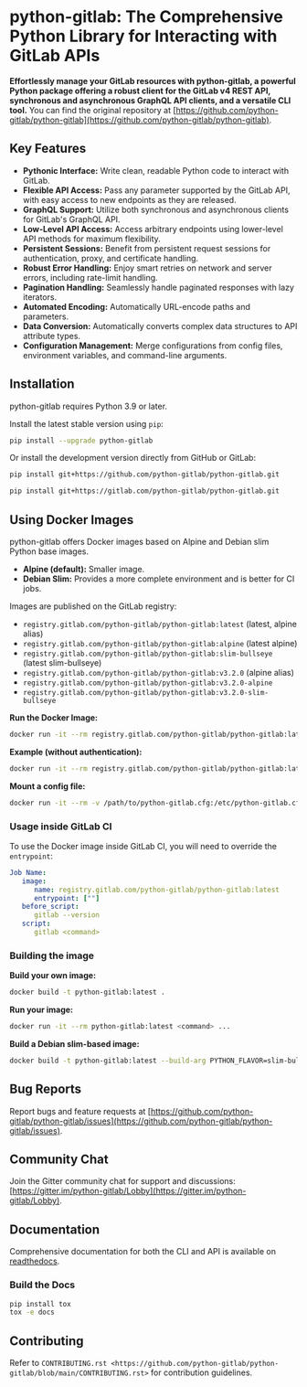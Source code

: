 # python-gitlab: The Comprehensive Python Library for Interacting with GitLab APIs

**Effortlessly manage your GitLab resources with python-gitlab, a powerful Python package offering a robust client for the GitLab v4 REST API, synchronous and asynchronous GraphQL API clients, and a versatile CLI tool.**  You can find the original repository at [https://github.com/python-gitlab/python-gitlab](https://github.com/python-gitlab/python-gitlab).

## Key Features

*   **Pythonic Interface:** Write clean, readable Python code to interact with GitLab.
*   **Flexible API Access:** Pass any parameter supported by the GitLab API, with easy access to new endpoints as they are released.
*   **GraphQL Support:** Utilize both synchronous and asynchronous clients for GitLab's GraphQL API.
*   **Low-Level API Access:** Access arbitrary endpoints using lower-level API methods for maximum flexibility.
*   **Persistent Sessions:** Benefit from persistent request sessions for authentication, proxy, and certificate handling.
*   **Robust Error Handling:** Enjoy smart retries on network and server errors, including rate-limit handling.
*   **Pagination Handling:** Seamlessly handle paginated responses with lazy iterators.
*   **Automated Encoding:** Automatically URL-encode paths and parameters.
*   **Data Conversion:** Automatically converts complex data structures to API attribute types.
*   **Configuration Management:**  Merge configurations from config files, environment variables, and command-line arguments.

## Installation

python-gitlab requires Python 3.9 or later.

Install the latest stable version using `pip`:

```bash
pip install --upgrade python-gitlab
```

Or install the development version directly from GitHub or GitLab:

```bash
pip install git+https://github.com/python-gitlab/python-gitlab.git
```
```bash
pip install git+https://gitlab.com/python-gitlab/python-gitlab.git
```

## Using Docker Images

python-gitlab offers Docker images based on Alpine and Debian slim Python base images.

*   **Alpine (default):** Smaller image.
*   **Debian Slim:** Provides a more complete environment and is better for CI jobs.

Images are published on the GitLab registry:

*   `registry.gitlab.com/python-gitlab/python-gitlab:latest` (latest, alpine alias)
*   `registry.gitlab.com/python-gitlab/python-gitlab:alpine` (latest alpine)
*   `registry.gitlab.com/python-gitlab/python-gitlab:slim-bullseye` (latest slim-bullseye)
*   `registry.gitlab.com/python-gitlab/python-gitlab:v3.2.0` (alpine alias)
*   `registry.gitlab.com/python-gitlab/python-gitlab:v3.2.0-alpine`
*   `registry.gitlab.com/python-gitlab/python-gitlab:v3.2.0-slim-bullseye`

**Run the Docker Image:**

```bash
docker run -it --rm registry.gitlab.com/python-gitlab/python-gitlab:latest <command> ...
```

**Example (without authentication):**

```bash
docker run -it --rm registry.gitlab.com/python-gitlab/python-gitlab:latest project get --id gitlab-org/gitlab
```

**Mount a config file:**

```bash
docker run -it --rm -v /path/to/python-gitlab.cfg:/etc/python-gitlab.cfg registry.gitlab.com/python-gitlab/python-gitlab:latest <command> ...
```

### Usage inside GitLab CI

To use the Docker image inside GitLab CI, you will need to override the `entrypoint`:

```yaml
Job Name:
   image:
      name: registry.gitlab.com/python-gitlab/python-gitlab:latest
      entrypoint: [""]
   before_script:
      gitlab --version
   script:
      gitlab <command>
```

### Building the image

**Build your own image:**

```bash
docker build -t python-gitlab:latest .
```

**Run your image:**

```bash
docker run -it --rm python-gitlab:latest <command> ...
```

**Build a Debian slim-based image:**

```bash
docker build -t python-gitlab:latest --build-arg PYTHON_FLAVOR=slim-bullseye .
```

## Bug Reports

Report bugs and feature requests at [https://github.com/python-gitlab/python-gitlab/issues](https://github.com/python-gitlab/python-gitlab/issues).

## Community Chat

Join the Gitter community chat for support and discussions: [https://gitter.im/python-gitlab/Lobby](https://gitter.im/python-gitlab/Lobby).

## Documentation

Comprehensive documentation for both the CLI and API is available on [readthedocs](http://python-gitlab.readthedocs.org/en/stable/).

### Build the Docs

```bash
pip install tox
tox -e docs
```

## Contributing

Refer to `CONTRIBUTING.rst <https://github.com/python-gitlab/python-gitlab/blob/main/CONTRIBUTING.rst>` for contribution guidelines.